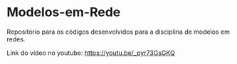 # Modelos-em-Rede
Repositório para os códigos desenvolvidos para a disciplina de modelos em redes.

Link do vídeo no youtube: https://youtu.be/_pyr73GsGKQ
